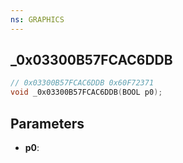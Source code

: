 ```yaml
---
ns: GRAPHICS
---
```

## _0x03300B57FCAC6DDB

```c
// 0x03300B57FCAC6DDB 0x60F72371
void _0x03300B57FCAC6DDB(BOOL p0);
```


## Parameters
* **p0**: 

